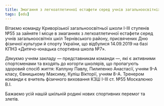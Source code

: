 ```yaml
---
title: Змагання з легкоатлетичної естафети серед учнів загальноосвітніх шкіл Тернівського району
tags: [edu]
---
```


Вітаємо команду Криворізької загальноосвітньої школи І-ІІІ ступенів №55 за зайняте І місце в змаганнях з легкоатлетичної естафети серед учнів загальноосвітніх шкіл Тернівського району, присвячених Дню фізичної культури й спорту України, що відбулися 14.09.2019 на базі КПНЗ «Дитячо-юнацька спортивна школа №7».

Дякуємо учням закладу — представникам команди —, які є активними спортсменами та входять до когорти школярів, що пропагують здоровий спосіб життя: Каплуну Павлу, Пилипенко Анастасії, учням 9-А класу, Євницькому Максиму, Куліш Вікторії, учням 8-А. Тренером команди є вчитель фізичного виховання КЗШ І-ІІІ ст. №55 Москалєнко В.І.

Бажаємо усій нашій шкільній родині нових спортивних перемог та злетів.

<slideshow></slideshow>
